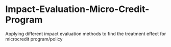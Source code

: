 # Impact-Evaluation-Micro-Credit-Program
Applying different impact evaluation methods to find the treatment effect for microcredit program/policy
